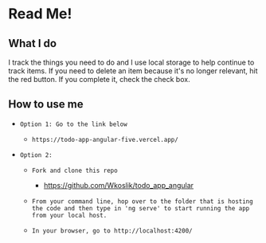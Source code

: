 # Read Me!

## What I do
I track the things you need to do and I use local storage to help continue to track items. If you need to delete an item because it's no longer relevant, hit the red button. If you complete it, check the check box.

## How to use me
*     Option 1: Go to the link below
    *     https://todo-app-angular-five.vercel.app/
*     Option 2: 
    *     Fork and clone this repo
        * https://github.com/Wkoslik/todo_app_angular
    *     From your command line, hop over to the folder that is hosting the code and then type in 'ng serve' to start running the app from your local host.
    *     In your browser, go to http://localhost:4200/